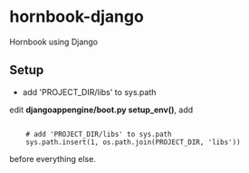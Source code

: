 hornbook-django
===============

Hornbook using Django

Setup
----
* add 'PROJECT_DIR/libs' to sys.path

edit <strong>djangoappengine/boot.py setup_env()</strong>, add
<pre><code>
    # add 'PROJECT_DIR/libs' to sys.path
    sys.path.insert(1, os.path.join(PROJECT_DIR, 'libs'))
</code></pre>
before everything else.
